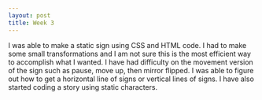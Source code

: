 ```yaml
---
layout: post
title: Week 3
---
```


I was able to make a static sign using CSS and HTML code. I had to make some small transformations and I am not sure this is the most efficient way to accomplish what I wanted. I have had difficulty on the movement version of the sign such as pause, move up, then mirror flipped. I was able to figure out how to get a horizontal line of signs or vertical lines of signs. I have also started coding a story using static characters.
